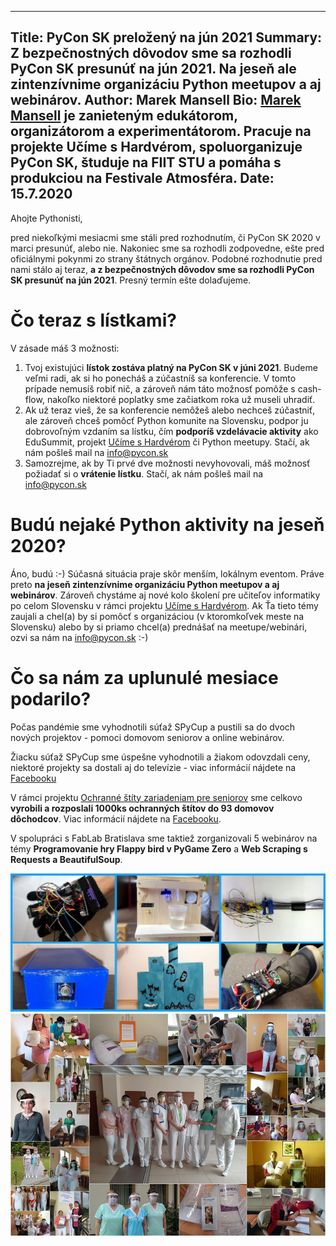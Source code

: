 ------------------------------
Title: PyCon SK preložený na jún 2021
Summary: Z bezpečnostných dôvodov sme sa rozhodli PyCon SK presunúť na jún 2021.
         Na jeseň ale zintenzívnime organizáciu Python meetupov a aj webinárov.
Author: Marek Mansell
Bio: <a href="//marekmansell.sk">Marek Mansell</a> je zanieteným edukátorom, organizátorom a experimentátorom. Pracuje na projekte Učíme s Hardvérom,
     spoluorganizuje PyCon SK, študuje na FIIT STU a pomáha s produkciou na Festivale Atmosféra.
Date: 15.7.2020
---------------------------

Ahojte Pythonisti,

pred niekoľkými mesiacmi sme stáli pred rozhodnutím, či PyCon SK 2020 v marci presunúť, alebo nie. Nakoniec sme sa rozhodli zodpovedne, ešte pred oficiálnymi pokynmi zo strany štátnych orgánov. Podobné rozhodnutie pred nami stálo aj teraz, **a z bezpečnostných dôvodov sme sa rozhodli PyCon SK presunúť na jún 2021**. Presný termín ešte dolaďujeme.

# Čo teraz s lístkami?
V zásade máš 3 možnosti:

1. Tvoj existujúci **lístok zostáva platný na PyCon SK v júni 2021**. Budeme veľmi radi, ak si ho ponecháš a zúčastníš sa konferencie. V tomto prípade nemusíš robiť nič, a zároveň nám táto možnosť pomôže s cash-flow, nakoľko niektoré poplatky sme začiatkom roka už museli uhradiť.
2. Ak už teraz vieš, že sa konferencie nemôžeš alebo nechceš zúčastniť, ale zároveň chceš pomôcť Python komunite na Slovensku, podpor ju dobrovoľným vzdaním sa lístku, čím **podporíš vzdelávacie aktivity** ako EduSummit, projekt [Učíme s Hardvérom](https://ucimeshardverom.sk/) či Python meetupy. Stačí, ak nám pošleš mail na info@pycon.sk
3. Samozrejme, ak by Ti prvé dve možnosti nevyhovovali, máš možnosť požiadať si o **vrátenie lístku**. Stačí, ak nám pošleš mail na info@pycon.sk

# Budú nejaké Python aktivity na jeseň 2020?
Áno, budú :-) Súčasná situácia praje skôr menším, lokálnym eventom. Práve preto **na jeseň zintenzívnime organizáciu Python meetupov a aj webinárov**. Zároveň chystáme aj nové kolo školení pre učiteľov informatiky po celom Slovensku v rámci projektu [Učíme s Hardvérom](https://www.ucimeshardverom.sk/). Ak Ťa tieto témy zaujali a chel(a) by si pomôcť s organizáciou (v ktoromkoľvek meste na Slovensku) alebo by si priamo chcel(a) prednášať na meetupe/webinári, ozvi sa nám na info@pycon.sk :-)

# Čo sa nám za uplunulé mesiace podarilo?
Počas pandémie sme vyhodnotili súťaž SPyCup a pustili sa do dvoch nových projektov - pomoci domovom seniorov a online webinárov.

Žiacku súťaž SPyCup sme úspešne vyhodnotili a žiakom odovzdali ceny, niektoré projekty sa dostali aj do televízie - viac informácií nájdete na [Facebooku](https://www.facebook.com/pg/ucimeshardverom/posts/)

V rámci projektu [Ochranné štíty zariadeniam pre seniorov](https://python.sk/stity_seniorom/ziadost/) sme celkovo **vyrobili a rozposlali 1000ks ochranných štítov do 93 domovov dôchodcov**.  Viac informácií nájdete na [Facebooku](https://www.facebook.com/ucimeshardverom/posts/680739332507904).

V spolupráci s FabLab Bratislava sme taktiež zorganizovali 5 webinárov na témy **Programovanie hry Flappy bird v PyGame Zero** a **Web Scraping s Requests a BeautifulSoup**.

![Obrázky víťazných projektov SPyCup](images/spycup-2020-projekty.jpg)
![Obrázky z domovov sociálnych služieb, do ktorých sme darovali ochranné štíty](images/stity-seniorom-2020.jpg)
